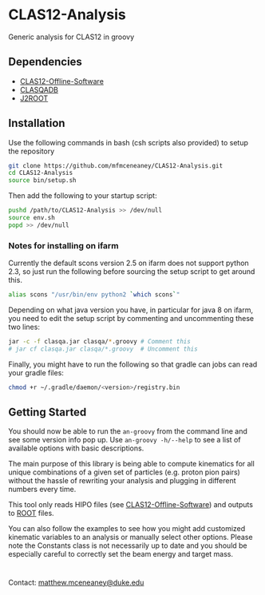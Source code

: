 # CLAS12-Analysis
Generic analysis for CLAS12 in groovy

## Dependencies
* [CLAS12-Offline-Software](https://github.com/JeffersonLab/clas12-offline-software)
* [CLASQADB](https://github.com/JeffersonLab/clasqaDB)
* [J2ROOT](https://github.com/drewkenjo/j2root)

## Installation
Use the following commands in bash (csh scripts also provided) to setup the repository
```bash
git clone https://github.com/mfmceneaney/CLAS12-Analysis.git
cd CLAS12-Analysis
source bin/setup.sh
```

Then add the following to your startup script:
```bash
pushd /path/to/CLAS12-Analysis >> /dev/null
source env.sh
popd >> /dev/null
``` 
### Notes for installing on ifarm

Currently the default scons version 2.5 on ifarm does not support python 2.3, so just run the following before sourcing the setup script to get around this.
```bash
alias scons "/usr/bin/env python2 `which scons`"
```

Depending on what java version you have, in particular for java 8 on ifarm, you need to edit the setup script by commenting and uncommenting these two lines:
```bash
jar -c -f clasqa.jar clasqa/*.groovy # Comment this
# jar cf clasqa.jar clasqa/*.groovy  # Uncomment this
```

Finally, you might have to run the following so that gradle can jobs can read your gradle files:
```bash
chmod +r ~/.gradle/daemon/<version>/registry.bin
```

## Getting Started
You should now be able to run the ```an-groovy``` from the command line and see some version info pop up.
Use ```an-groovy -h/--help``` to see a list of available options with basic descriptions.

The main purpose of this library is being able to compute kinematics for all unique combinations of a 
given set of particles (e.g. proton pion pairs) without the hassle of rewriting your analysis and plugging in different numbers every time.

This tool only reads HIPO files (see [CLAS12-Offline-Software](https://github.com/JeffersonLab/clas12-offline-software)) and outputs to 
[ROOT](https://root.cern) files.

You can also follow the examples to see how you might add customized kinematic variables to
an analysis or manually select other options.  Please note the Constants class is not necessarily up to date and you should be especially careful to correctly set the beam energy and target mass.

#

Contact: matthew.mceneaney@duke.edu
